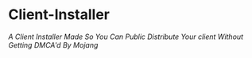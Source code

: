 # Client-Installer
*A Client Installer Made So You Can Public Distribute Your client Without Getting DMCA'd By Mojang*
